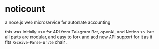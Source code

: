 # noticount
a node.js web microservice for automate accounting.

this was initially use for API from Telegram Bot, openAI, and Notion.so.
but all parts are modular, and easy to fork and add new API support for it as it fits ``Receive-Parse-Write`` chain.
